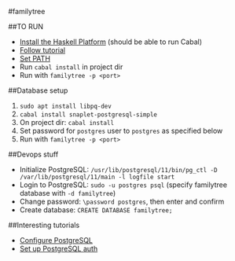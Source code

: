 #familytree

##TO RUN

- [Install the Haskell Platform](https://www.haskell.org/platform/) (should be able to run Cabal)
- [Follow tutorial](http://snapframework.com/download)
- [Set PATH](http://snapframework.com/docs/quickstart)
- Run `cabal install` in project dir
- Run with `familytree -p <port>`

##Database setup

1. `sudo apt install libpq-dev`
2. `cabal install snaplet-postgresql-simple`
3. On project dir: `cabal install`
4. Set password for `postgres` user to `postgres` as specified below
5. Run with `familytree -p <port>`

##Devops stuff
- Initialize PostgreSQL: `/usr/lib/postgresql/11/bin/pg_ctl -D /var/lib/postgresql/11/main -l logfile start`
- Login to PostgreSQL: `sudo -u postgres psql` (specify familytree database with `-d familytree`)
- Change password: `\password postgres`, then enter and confirm
- Create database: `CREATE DATABASE familytree;`

##Interesting tutorials

- [Configure PostgreSQL](http://snapforbeginners.com/chapters/postgres-simple.html)
- [Set up PostgreSQL auth](http://snapforbeginners.com/chapters/auth.html)

